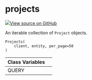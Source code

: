 # projects

[![](https://www.tensorflow.org/images/GitHub-Mark-32px.png)View source on GitHub](https://www.github.com/wandb/client/tree/3a0def97afe1def2b1a59786b4f0bbcac3f5dc4c/wandb/apis/public.py#L624-L683)

An iterable collection of `Project` objects.

```text
Projects(
    client, entity, per_page=50
)
```

| Class Variables |  |
| :--- | :--- |
|  QUERY |  |

